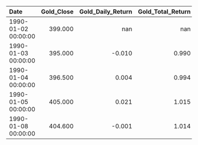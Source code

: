 | Date                |   Gold_Close |   Gold_Daily_Return |   Gold_Total_Return |
|:--------------------|-------------:|--------------------:|--------------------:|
| 1990-01-02 00:00:00 |      399.000 |             nan     |             nan     |
| 1990-01-03 00:00:00 |      395.000 |              -0.010 |               0.990 |
| 1990-01-04 00:00:00 |      396.500 |               0.004 |               0.994 |
| 1990-01-05 00:00:00 |      405.000 |               0.021 |               1.015 |
| 1990-01-08 00:00:00 |      404.600 |              -0.001 |               1.014 |